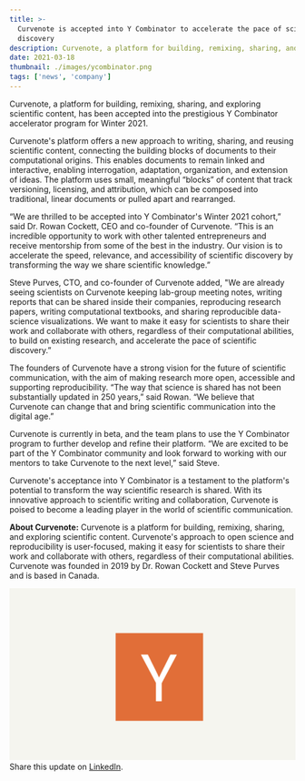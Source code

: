 ```yaml
---
title: >-
  Curvenote is accepted into Y Combinator to accelerate the pace of scientific
  discovery
description: Curvenote, a platform for building, remixing, sharing, and exploring scientific content, has been accepted into the prestigious Y Combinator accelerator program for Winter 2021.
date: 2021-03-18
thumbnail: ./images/ycombinator.png
tags: ['news', 'company']
---
```


Curvenote, a platform for building, remixing, sharing, and exploring scientific content, has been accepted into the prestigious Y Combinator accelerator program for Winter 2021.

Curvenote's platform offers a new approach to writing, sharing, and reusing scientific content, connecting the building blocks of documents to their computational origins. This enables documents to remain linked and interactive, enabling interrogation, adaptation, organization, and extension of ideas. The platform uses small, meaningful “blocks” of content that track versioning, licensing, and attribution, which can be composed into traditional, linear documents or pulled apart and rearranged.

“We are thrilled to be accepted into Y Combinator's Winter 2021 cohort,” said Dr. Rowan Cockett, CEO and co-founder of Curvenote. “This is an incredible opportunity to work with other talented entrepreneurs and receive mentorship from some of the best in the industry. Our vision is to accelerate the speed, relevance, and accessibility of scientific discovery by transforming the way we share scientific knowledge.”

Steve Purves, CTO, and co-founder of Curvenote added, "We are already seeing scientists on Curvenote keeping lab-group meeting notes, writing reports that can be shared inside their companies, reproducing research papers, writing computational textbooks, and sharing reproducible data-science visualizations. We want to make it easy for scientists to share their work and collaborate with others, regardless of their computational abilities, to build on existing research, and accelerate the pace of scientific discovery.”

The founders of Curvenote have a strong vision for the future of scientific communication, with the aim of making research more open, accessible and supporting reproducibility. “The way that science is shared has not been substantially updated in 250 years,” said Rowan. “We believe that Curvenote can change that and bring scientific communication into the digital age.”

Curvenote is currently in beta, and the team plans to use the Y Combinator program to further develop and refine their platform. “We are excited to be part of the Y Combinator community and look forward to working with our mentors to take Curvenote to the next level,” said Steve.

Curvenote's acceptance into Y Combinator is a testament to the platform's potential to transform the way scientific research is shared. With its innovative approach to scientific writing and collaboration, Curvenote is poised to become a leading player in the world of scientific communication.

**About Curvenote:** Curvenote is a platform for building, remixing, sharing, and exploring scientific content. Curvenote's approach to open science and reproducibility is user-focused, making it easy for scientists to share their work and collaborate with others, regardless of their computational abilities. Curvenote was founded in 2019 by Dr. Rowan Cockett and Steve Purves and is based in Canada.

[![](./images/ycombinator.png)](https://www.linkedin.com/feed/update/urn:li:activity:6777985821900439553/)
Share this update on [LinkedIn](https://www.linkedin.com/feed/update/urn:li:activity:6777985821900439553/).
